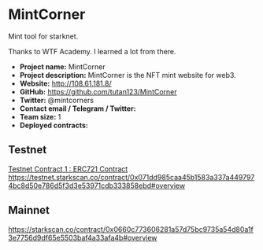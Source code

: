 # MintCorner

Mint tool for starknet.

Thanks to WTF Academy. I learned a lot from there.

* **Project name:** MintCorner
* **Project description:** MintCorner is the NFT mint website for web3.
* **Website:** http://108.61.181.8/
* **GitHub:** https://github.com/tutan123/MintCorner
* **Twitter:** @mintcorners
* **Contact email / Telegram / Twitter:** 
* **Team size:** 1
* **Deployed contracts:**

## Testnet
  [Testnet Contract 1 : ERC721 Contract](https://testnet.starkscan.co/contract/0x071dd985caa45b1583a337a4497974bc8d50e786d5f3d3e53971cdb333858ebd#overview) https://testnet.starkscan.co/contract/0x071dd985caa45b1583a337a4497974bc8d50e786d5f3d3e53971cdb333858ebd#overview

## Mainnet
https://starkscan.co/contract/0x0660c773606281a57d75bc9735a54d80a1f3e7756d9df65e5503baf4a33afa4b#overview
